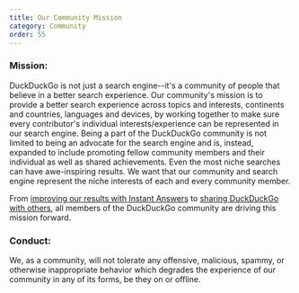 ```yaml
---
title: Our Community Mission
category: Community
order: 55
---
```

<h3>Mission:</h3>

<p>DuckDuckGo is not just a search engine--it's a community of people that believe in a better search experience. Our community's mission is to provide a better search experience across topics and interests, continents and countries, languages and devices, by working together to make sure every contributor's individual interests/experience can be represented in our search engine. Being a part of the DuckDuckGo community is not limited to being an advocate for the search engine and is, instead, expanded to include promoting fellow community members and their individual as well as shared achievements. Even the most niche searches can have awe-inspiring results. We want that our community and search engine represent the niche interests of each and every community member.</p>

<p>From <a href="http://duckduckhack.com/">improving our results with Instant Answers</a> to <a href="https://duckduckgo.com/spread">sharing DuckDuckGo with others</a>, all members of the DuckDuckGo community are driving this mission forward.</p>

<h3>Conduct:</h3>

<p>We, as a community, will not tolerate any offensive, malicious, spammy, or otherwise inappropriate behavior which degrades the experience of our community in any of its forms, be they on or offline.</p>
